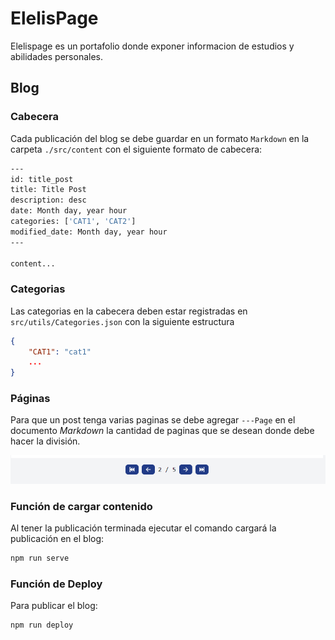 # ElelisPage

Elelispage es un portafolio donde exponer informacion de estudios y abilidades personales.

## Blog

### Cabecera

Cada publicación del blog se debe guardar en un formato `Markdown` en la carpeta `./src/content` con el siguiente formato de cabecera:

```sh
---
id: title_post
title: Title Post
description: desc
date: Month day, year hour
categories: ['CAT1', 'CAT2']
modified_date: Month day, year hour
---

content...
```

### Categorias

Las categorias en la cabecera deben estar registradas en `src/utils/Categories.json` con la siguiente estructura

```JSON
{
    "CAT1": "cat1"
    ...
}
```

### Páginas

Para que un post tenga varias paginas se debe agregar `---Page` en el documento *Markdown* la cantidad de paginas que se desean donde debe hacer la división.

![navButtons](docs/src/assets/navButtons.png)

### Función de cargar contenido

Al tener la publicación terminada ejecutar el comando cargará la publicación en el blog:

```sh
npm run serve
```

### Función de Deploy

Para publicar el blog:

```sh
npm run deploy
```
